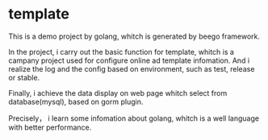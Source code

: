 # template

This is a demo project by golang, whitch is generated by beego framework.

In the project, i carry out the basic function for template, whitch is a campany project used for configure online ad template infomation.
And i realize the log and the config based on environment, such as test, release or stable.

Finally, i achieve the data display on web page whitch select from database(mysql), based on gorm plugin.

Precisely， i learn some infomation about golang, whitch is a well language with better performance.
